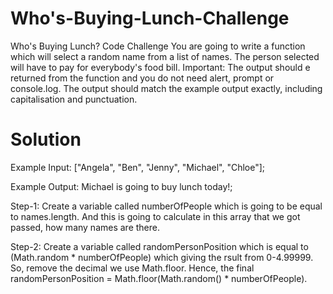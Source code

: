 # Who's-Buying-Lunch-Challenge
Who's Buying Lunch? Code Challenge
You are going to write a function which will select a random name from a list of names. The person selected will have to pay for everybody's food bill.
Important: The output should e returned from the function and you do not need alert, prompt or console.log. The output should match the example output exactly, including capitalisation and punctuation.

# Solution
Example Input:
["Angela", "Ben", "Jenny", "Michael", "Chloe"];

Example Output:
Michael is going to buy lunch today!;

Step-1: Create a variable called numberOfPeople which is going to be equal to names.length. And this is going to calculate in this array that we got passed, how many names are there.

Step-2: Create a variable called randomPersonPosition which is equal to (Math.random * numberOfPeople) which giving the rsult from 0-4.99999. So, remove the decimal we use Math.floor. Hence, the final randomPersonPosition = Math.floor(Math.random() * numberOfPeople).

 

